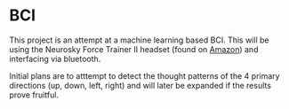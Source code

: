 # BCI

This project is an attempt at a machine learning based BCI. 
This will be using the Neurosky Force Trainer II headset (found on [Amazon](https://www.amazon.com/Science-Trainer-Brain-Sensing-Hologram-Electronic/dp/B00X5CCDYQ)) and interfacing via bluetooth.

Initial plans are to atttempt to detect the thought patterns of the 4 primary directions (up, down, left, right) and will later be expanded if the results prove fruitful.